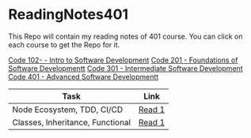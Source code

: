 # ReadingNotes401

This Repo will contain my reading notes of 401 course. You can click on each course to get the Repo for it.

[Code 102- - Intro to Software Development](https://github.com/Othabteh/learning-journal)
[Code 201 - Foundations of Software Developmentt](https://github.com/Othabteh/reading-notes)
[Code 301 - Intermediate Software Development](https://github.com/Othabteh/Reading-notes-301)
[Code 401 - Advanced Software Developmentt](https://github.com/Othabteh/ReadingNotes401)


| Task  |  Link |
|---|---|
| Node Ecosystem, TDD, CI/CD | [Read 1](https://osama-401-advanced-javascript.github.io/Reading-Notes-401/class-01)  |
|  Classes, Inheritance, Functional  | [Read 1](https://osama-401-advanced-javascript.github.io/Reading-Notes-401/class-02)  |


